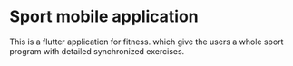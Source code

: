 # Sport mobile application
This is a flutter application for fitness. which give the users a whole sport program with detailed synchronized exercises.
